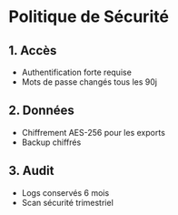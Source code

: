 # Politique de Sécurité

## 1. Accès
- Authentification forte requise
- Mots de passe changés tous les 90j

## 2. Données
- Chiffrement AES-256 pour les exports
- Backup chiffrés

## 3. Audit
- Logs conservés 6 mois
- Scan sécurité trimestriel
